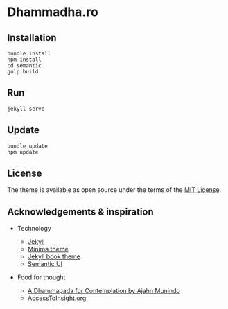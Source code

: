 # Dhammadha.ro

## Installation

```
bundle install
npm install
cd semantic
gulp build
```

## Run
```
jekyll serve
```

## Update
```
bundle update
npm update
```

## License

The theme is available as open source under the terms of the [MIT License](http://opensource.org/licenses/MIT).

## Acknowledgements & inspiration

* Technology
  * [Jekyll](https://jekyllrb.com)
  * [Minima theme](https://github.com/jekyll/minima)
  * [Jekyll book theme](https://github.com/henrythemes/jekyll-book-theme)
  * [Semantic UI](https://semantic-ui.com/)


* Food for thought
  * [A Dhammapada for Contemplation by Ajahn Munindo](https://github.com/profound-labs/dhammapada-munindo)
  * [AccessToInsight.org](https://www.accesstoinsight.org/)
